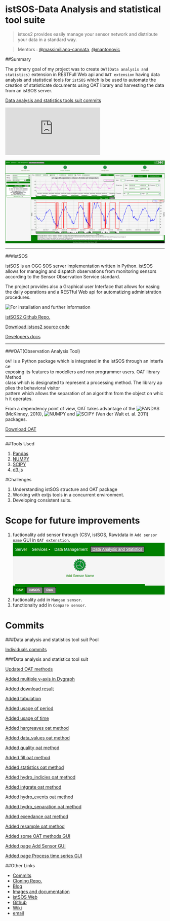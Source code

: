 # istSOS-Data Analysis and statistical tool suite 
> istsos2 provides easily manage your sensor network and distribute your data in a standard way.

>Mentors : [@massimiliano-cannata](https://github.com/massimiliano-cannata), [@mantonovic](https://github.com/mantonovic)

##Summary

The primary goal of my project was to create `OAT(Data analysis and statistics)` extension in RESTFull Web api and `OAT extension` having data analysis and statistical tools for `istSOS` which is be used to automate the creation of statisticate documents using OAT library and harvesting the data from an istSOS server.

[Data analysis and statistics tools suit commits](https://github.com/rahulworld/Data-analysis/commits/master)

![Implemented OAT methods](https://github.com/rahulworld/Data-analysis/blob/master/examples/README.md)

![OAT Extension](images/quality1.png)

---
###istSOS

istSOS is an OGC SOS server implementation written in Python. istSOS allows for managing and dispatch observations from monitoring sensors according to the Sensor Observation Service standard.

The project provides also a Graphical user Interface that allows for easing the daily operations and a RESTful Web api for automatizing administration procedures.

![For installation and further information](http://istsos.org/)

[istSOS2 Github Repo.](https://github.com/istSOS/istsos2)

[Download istsos2 source code](https://sourceforge.net/projects/istsos/)

[Developers docs](http://istsos.org/en/latest/doc/#developers-docs)

---

###OAT(Observation Analysis Tool)

`OAT` is a Python package which is integrated in the istSOS through an interface exposing its features to modellers and non programmer users. OAT library Method class which is designated to represent a processing method. The library applies the behavioral visitor pattern which allows the separation of an algorithm from the object on which it operates.

From a dependency point of view, OAT takes advantage of the ![PANDAS](http://pandas.pydata.org/)(McKinney, 2010), ![NUMPY](http://www.numpy.org/) and ![SCIPY](https://www.scipy.org/) (Van der Walt et. al. 2011) packages.

[Download OAT](http://www.freewat.eu/)

---

##Tools Used

1. [Pandas](http://pandas.pydata.org/)
2. [NUMPY](http://www.numpy.org/)
3. [SCIPY](https://www.scipy.org/)
4. [d3.js](https://github.com/ruby-prof/ruby-prof)

#Challenges
1. Understanding istSOS structure and OAT package
2. Working with extjs tools in a concurrent environment.
3. Developing consistent suits.

# Scope for future improvements
1. fuctionality add sensor through (CSV, istSOS, Raw)data in `Add sensor name` GUI in `OAT extenstion`.
![Add sensor name](images/addSensorName.png)
2. fuctionality add in `Mangae sensor`.
3. functionalty add in `Compare sensor`.

# Commits

###Data analysis and statistics tool suit Pool

[Individuals commits](https://github.com/rahulworld/Data-analysis/commits/master)

###Data analysis and statistics tool suit

[Updated OAT methods](https://github.com/rahulworld/Data-analysis/commit/8ab10fbb74331fe5ad85237e14996a2b207be79d)

[Added multiple y-axis in Dygraph](https://github.com/rahulworld/Data-analysis/commit/d6b25967fd46c4c7c4f371376089f8d9f212d0a0)

[Added download result](https://github.com/rahulworld/Data-analysis/commit/dfa2c7e131c3b1a899ddd1a25291fe2e9c5a339d)

[Added tabulation](https://github.com/rahulworld/Data-analysis/commit/bd434114a6c6bf66031de56d067f00e09fa41ff1)

[Added usage of period](https://github.com/rahulworld/Data-analysis/commit/c61b096af2f8dc12257caa0d20279584e1dffbf0)

[Added usage of time](https://github.com/rahulworld/Data-analysis/commit/d3ba63b7ab9fd7011b66903c85b4dcf2af723b41)

[Added hargreaves oat method](https://github.com/rahulworld/Data-analysis/commit/2972711b9db4ed50d840cb7862bcd4743b804683)

[Added data_values oat method](https://github.com/rahulworld/Data-analysis/commit/a681def7a961d243e4bcef6d8634c81d21a47eb5)

[Added quality oat method](https://github.com/rahulworld/Data-analysis/commit/655069f461243cfd96774bc1cd85ad8192867d02)

[Added fill oat method](https://github.com/rahulworld/Data-analysis/commit/15bf91e0a7a7338813fed5f014125b6b4ac583da)

[Added statistics oat method](https://github.com/rahulworld/Data-analysis/commit/8e380f6f0b1acf38ac85beeea8ed97cf696fe610)

[Added hydro_indicies oat method](https://github.com/rahulworld/Data-analysis/commit/8f8795257dbc399d93ad1eb20f7d3c60c41f9319)

[Added intgrate oat method](https://github.com/rahulworld/Data-analysis/commit/ccf52ee83a4cc445c5774c3599f7e36cc38a170e)

[Added hydro_events oat method](https://github.com/rahulworld/Data-analysis/commit/2b7b36ea0efe0d22b02c95b19e33826982bf545a)

[Added hydro_separation oat method](https://github.com/rahulworld/Data-analysis/commit/4a347d800660ccd612f8493ce2f38b14491ae286)

[Added exeedance oat method](https://github.com/rahulworld/Data-analysis/commit/dde68648c26928d27d728a793ffd8cf946adfddd)

[Added resample oat method](https://github.com/rahulworld/Data-analysis/commit/1083c47c0ded0e7aaf285ea14041ae194b72aa27)

[Added some OAT methods GUI](https://github.com/rahulworld/Data-analysis/commit/7096bc88ceb2ab493ce915f6420b8855cfcfba43)

[Added page Add Sensor GUI](https://github.com/rahulworld/Data-analysis/commit/48173aa5ed562987bc5d0dee429bb060845181a0)

[Added page Process time series GUI](https://github.com/rahulworld/Data-analysis/commit/b9269e911eab22a36dbfffc653abb7efcbebbba8)

##Other Links
* [Commits](https://github.com/rahulworld/Data-analysis/commits/master)
* [Cloning Repo.](https://github.com/istSOS/istsos2)
* [Blog](https://rahulworld.github.io/GSoC.html)
* [Images and documentation](https://github.com/rahulworld/Data-analysis/blob/master/examples/README.md)
* [istSOS Web](http://istsos.org/)
* [Github](https://github.com/rahulworld)
* [Wiki](https://wiki.osgeo.org/wiki/GSoC_17:_istSOS-Data_analysis_and_statistical_tools_suite)
* [email](rahulnitsxr@gmail.com)
